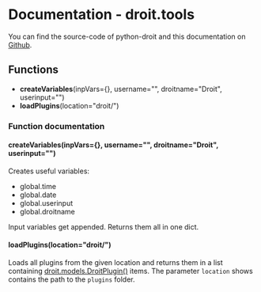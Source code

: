 # Documentation - droit.tools
You can find the source-code of python-droit and this documentation on [Github](https://github.com/jaybeejs/python-droit).


## Functions
- **createVariables**(inpVars={}, username="", droitname="Droit", userinput="")
- **loadPlugins**(location="droit/")


### Function documentation
#### createVariables(inpVars={}, username="", droitname="Droit", userinput="")
Creates useful variables:

- global.time
- global.date
- global.userinput
- global.droitname

Input variables get appended. Returns them all in one dict.

#### loadPlugins(location="droit/")
Loads all plugins from the given location and returns them in a list containing [droit.models.DroitPlugin()](https://github.com/jaybeejs/python-droit/blob/master/docs/models.md#droitpluginmode-name) items. The parameter `location` shows contains the path to the `plugins` folder.